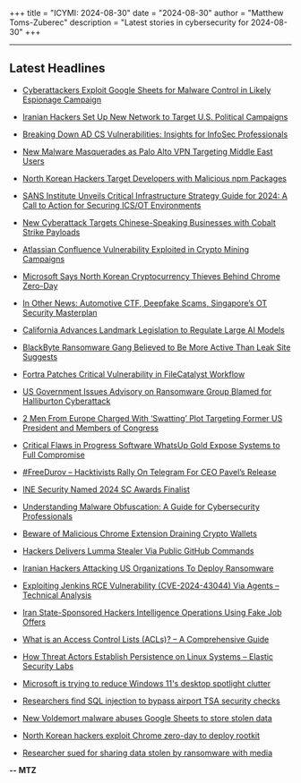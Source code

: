 +++
title = "ICYMI: 2024-08-30"
date = "2024-08-30"
author = "Matthew Toms-Zuberec"
description = "Latest stories in cybersecurity for 2024-08-30"
+++

---------------------------------------------------------------------------
## Latest Headlines
- [Cyberattackers Exploit Google Sheets for Malware Control in Likely Espionage Campaign](https://thehackernews.com/2024/08/cyberattackers-exploit-google-sheets.html)

- [Iranian Hackers Set Up New Network to Target U.S. Political Campaigns](https://thehackernews.com/2024/08/iranian-hackers-set-up-new-network-to.html)

- [Breaking Down AD CS Vulnerabilities: Insights for InfoSec Professionals](https://thehackernews.com/2024/08/breaking-down-ad-cs-vulnerabilities.html)

- [New Malware Masquerades as Palo Alto VPN Targeting Middle East Users](https://thehackernews.com/2024/08/new-malware-masquerades-as-palo-alto.html)

- [North Korean Hackers Target Developers with Malicious npm Packages](https://thehackernews.com/2024/08/north-korean-hackers-target-developers.html)

- [SANS Institute Unveils Critical Infrastructure Strategy Guide for 2024: A Call to Action for Securing ICS/OT Environments](https://thehackernews.com/2024/08/sans-institute-unveils-critical.html)

- [New Cyberattack Targets Chinese-Speaking Businesses with Cobalt Strike Payloads](https://thehackernews.com/2024/08/new-cyberattack-targets-chinese.html)

- [Atlassian Confluence Vulnerability Exploited in Crypto Mining Campaigns](https://thehackernews.com/2024/08/atlassian-confluence-vulnerability.html)

- [Microsoft Says North Korean Cryptocurrency Thieves Behind Chrome Zero-Day](https://www.securityweek.com/microsoft-says-north-korean-cryptocurrency-thieves-behind-chrome-zero-day/)

- [In Other News: Automotive CTF, Deepfake Scams, Singapore’s OT Security Masterplan](https://www.securityweek.com/in-other-news-automotive-ctf-deepfake-scam-singapores-ot-security-masterplan/)

- [California Advances Landmark Legislation to Regulate Large AI Models](https://www.securityweek.com/california-advances-landmark-legislation-to-regulate-large-ai-models/)

- [BlackByte Ransomware Gang Believed to Be More Active Than Leak Site Suggests](https://www.securityweek.com/blackbyte-ransomware-gang-believed-to-be-more-active-than-leak-site-suggests/)

- [Fortra Patches Critical Vulnerability in FileCatalyst Workflow](https://www.securityweek.com/fortra-patches-critical-vulnerability-in-filecatalyst-workflow/)

- [US Government Issues Advisory on Ransomware Group Blamed for Halliburton Cyberattack](https://www.securityweek.com/us-government-issues-advisory-on-ransomware-group-blamed-for-halliburton-cyberattack/)

- [2 Men From Europe Charged With ‘Swatting’ Plot Targeting Former US President and Members of Congress](https://www.securityweek.com/2-men-from-europe-charged-with-swatting-plot-targeting-former-us-president-and-members-of-congress/)

- [Critical Flaws in Progress Software WhatsUp Gold Expose Systems to Full Compromise](https://www.securityweek.com/critical-flaws-in-progress-software-whatsup-gold-expose-systems-to-full-compromise/)

- [#FreeDurov – Hacktivists Rally On Telegram For CEO Pavel’s Release](https://cybersecuritynews.com/freedurov/)

- [INE Security Named 2024 SC Awards Finalist](https://cybersecuritynews.com/ine-security-named-2024-sc-awards-finalist/)

- [Understanding Malware Obfuscation: A Guide for Cybersecurity Professionals](https://cybersecuritynews.com/malware-obfuscation/)

- [Beware of Malicious Chrome Extension Draining Crypto Wallets](https://cybersecuritynews.com/malicious-chrome-extension-draning/)

- [Hackers Delivers Lumma Stealer Via Public GitHub Commands](https://cybersecuritynews.com/lumma-stealer-github-delivery/)

- [Iranian Hackers Attacking US Organizations To Deploy Ransomware](https://cybersecuritynews.com/iranian-hackers-us-ransomware-attacks/)

- [Exploiting Jenkins RCE Vulnerability (CVE-2024-43044) Via Agents – Technical Analysis](https://cybersecuritynews.com/exploiting-jenkins-remote-code-vulnerability/)

- [Iran State-Sponsored Hackers Intelligence Operations Using Fake Job Offers](https://cybersecuritynews.com/iran-hackers-fake-job-offers/)

- [What is an Access Control Lists (ACLs)? – A Comprehensive Guide](https://cybersecuritynews.com/what-is-access-control-list/)

- [How Threat Actors Establish Persistence on Linux Systems – Elastic Security Labs](https://cybersecuritynews.com/how-threat-actors-establish-persistence-on-linux-systems/)

- [Microsoft is trying to reduce Windows 11's desktop spotlight clutter](https://www.bleepingcomputer.com/news/microsoft/microsoft-is-trying-to-reduce-windows-11s-desktop-spotlight-clutter/)

- [Researchers find SQL injection to bypass airport TSA security checks](https://www.bleepingcomputer.com/news/security/researchers-find-sql-injection-to-bypass-airport-tsa-security-checks/)

- [New Voldemort malware abuses Google Sheets to store stolen data](https://www.bleepingcomputer.com/news/security/new-voldemort-malware-abuses-google-sheets-to-store-stolen-data/)

- [North Korean hackers exploit Chrome zero-day to deploy rootkit](https://www.bleepingcomputer.com/news/security/north-korean-hackers-exploit-chrome-zero-day-to-deploy-rootkit/)

- [Researcher sued for sharing data stolen by ransomware with media](https://www.bleepingcomputer.com/news/security/researcher-sued-for-sharing-data-stolen-by-ransomware-with-media/)

**-- MTZ**
